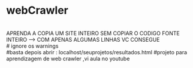 # webCrawler
<br>
APRENDA A COPIA UM SITE INTEIRO SEM COPIAR O CODIGO FONTE INTEIRO --> COM APENAS ALGUMAS LINHAS VC CONSEGUE
<br>
# ignore os warnings
<br>
#basta depois abrir : localhost/seuprojetos/resultados.html
#projeto para aprendizagem de web crawler ,vi aula no youtube
